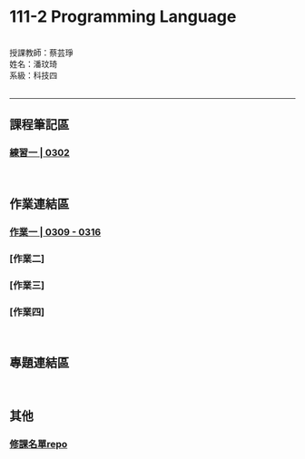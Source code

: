 # 111-2 Programming Language
<br />
授課教師：蔡芸琤<br />
姓名：潘玟琦<br />
系級：科技四<br />
<br />

***
## 課程筆記區
### [練習一 | 0302](https://github.com/Hazel0301/PL/blob/main/task_1.ipynb)

<br />

## 作業連結區
### [作業一 | 0309 - 0316](https://github.com/Hazel0301/PL/blob/main/homework_1.ipynb)
### [作業二]
### [作業三]
### [作業四]

<br />

## 專題連結區

<br />

## 其他
### [修課名單repo](https://docs.google.com/spreadsheets/d/e/2PACX-1vRBeY4-E_d9eBNKEcFV0eiGAFsMOk-ZYCmTLGmQ5_yWYkJcxXXBQI8rOkaqPyIktU4SgS7Rg0IQdZJ4/pubhtml#)
